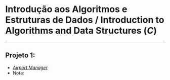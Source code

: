 # Introdução aos Algoritmos e Estruturas de Dados / Introduction to Algorithms and Data Structures (*C*)
---
## Projeto 1:
+ [*Airport Manager*](https://github.com/FranciscoTGouveia/ProjetosIST/tree/main/1%C2%BAAno/Introdu%C3%A7%C3%A3o%20aos%20Algoritmos%20e%20Estruturas%20de%20Dados/Projeto_1)
+ Nota:
